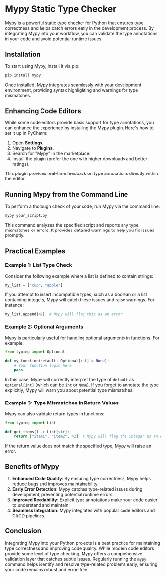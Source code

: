 # Mypy Static Type Checker

Mypy is a powerful static type checker for Python that ensures type correctness and helps catch errors early in the development process. By integrating Mypy into your workflow, you can validate the type annotations in your code and avoid potential runtime issues.

## Installation

To start using Mypy, install it via pip:

```bash
pip install mypy
```

Once installed, Mypy integrates seamlessly with your development environment, providing syntax highlighting and warnings for type mismatches.

## Enhancing Code Editors

While some code editors provide basic support for type annotations, you can enhance the experience by installing the Mypy plugin. Here's how to set it up in PyCharm:

1. Open **Settings**.
2. Navigate to **Plugins**.
3. Search for "Mypy" in the marketplace.
4. Install the plugin (prefer the one with higher downloads and better ratings).

This plugin provides real-time feedback on type annotations directly within the editor.

## Running Mypy from the Command Line

To perform a thorough check of your code, run Mypy via the command line:

```bash
mypy your_script.py
```

This command analyzes the specified script and reports any type mismatches or errors. It provides detailed warnings to help you fix issues promptly.

## Practical Examples

### Example 1: List Type Check

Consider the following example where a list is defined to contain strings:

```python
my_list = ["cup", "apple"]
```

If you attempt to insert incompatible types, such as a boolean or a list containing integers, Mypy will catch these issues and raise warnings. For instance:

```python
my_list.append(42)  # Mypy will flag this as an error
```

### Example 2: Optional Arguments

Mypy is particularly useful for handling optional arguments in functions. For example:

```python
from typing import Optional

def my_function(default: Optional[int] = None):
    # Your function logic here
    pass
```

In this case, Mypy will correctly interpret the type of `default` as `Optional[int]` (which can be `int` or `None`). If you forget to annotate the type explicitly, Mypy will warn you about potential type mismatches.

### Example 3: Type Mismatches in Return Values

Mypy can also validate return types in functions:

```python
from typing import List

def get_items() -> List[str]:
    return ["item1", "item2", 42]  # Mypy will flag the integer as an error
```

If the return value does not match the specified type, Mypy will raise an error.

## Benefits of Mypy

1. **Enhanced Code Quality**: By ensuring type correctness, Mypy helps reduce bugs and improves maintainability.
2. **Early Error Detection**: Mypy catches type-related issues during development, preventing potential runtime errors.
3. **Improved Readability**: Explicit type annotations make your code easier to understand and maintain.
4. **Seamless Integration**: Mypy integrates with popular code editors and CI/CD pipelines.

## Conclusion

Integrating Mypy into your Python projects is a best practice for maintaining type correctness and improving code quality. While modern code editors provide some level of type checking, Mypy offers a comprehensive validation layer that catches subtle issues. Regularly running the `mypy` command helps identify and resolve type-related problems early, ensuring your code remains robust and error-free.

